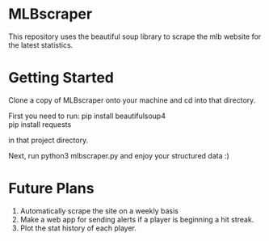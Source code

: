 # MLBscraper

This repository uses the beautiful soup library to scrape the  mlb website for the latest statistics. 

# Getting Started

Clone a copy of MLBscraper onto your machine and
cd into that directory.

First you need to run:
pip install beautifulsoup4  
pip install requests

in that project directory.

Next, run python3 mlbscraper.py and enjoy your
structured data :)

# Future Plans

1. Automatically scrape the site on a weekly basis  
2. Make a web app for sending alerts if a player is 
	beginning a hit streak.  
3. Plot the stat history of each player.
